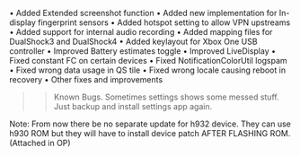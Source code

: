 





• Added Extended screenshot function
• Added new implementation for In-display fingerprint sensors
• Added hotspot setting to allow VPN upstreams
• Added support for internal audio recording
• Added mapping files for DualShock3 and DualShock4
• Added keylayout for Xbox One USB controller
• Improved Battery estimates toggle
• Improved LiveDisplay
• Fixed constant FC on certain devices
• Fixed NotificationColorUtil logspam
• Fixed wrong data usage in QS tile
• Fixed wrong locale causing reboot in recovery
• Other fixes and improvements

>> Known Bugs.
Sometimes settings shows some messed stuff. Just backup and install settings app again.

Note: 
From now there be no separate update for h932 device. They can use h930 ROM but they will have to install device patch AFTER FLASHING ROM.(Attached in OP)
